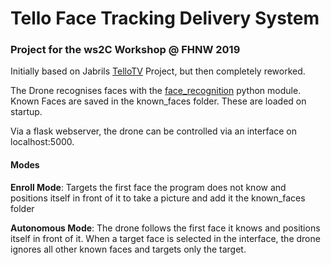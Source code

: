 # Tello Face Tracking Delivery System

### Project for the ws2C Workshop @ FHNW 2019

Initially based on Jabrils [TelloTV](https://github.com/Jabrils/TelloTV) Project, but then completely reworked.

The Drone recognises faces with the [face_recognition](https://github.com/ageitgey/face_recognition) python module. Known Faces are saved in the known_faces folder. These are loaded on startup.

Via a flask webserver, the drone can be controlled via an interface on localhost:5000.

#### Modes

**Enroll Mode**: Targets the first face the program does not know and positions itself in front of it to take a picture and add it the known_faces folder

**Autonomous Mode**: The drone follows the first face it knows and positions itself in front of it. When a target face is selected in the interface, the drone ignores all other known faces and targets only the target.

